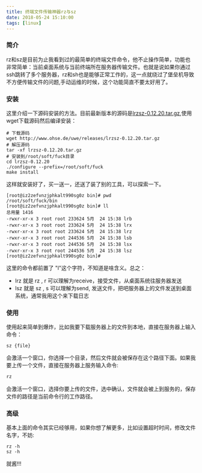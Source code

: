 ```yaml
---
title: 终端文件传输神器rz与sz
date: 2018-05-24 15:10:00
tags: [linux]
---
```

### 简介
rz和sz是目前为止我看到过的最简单的终端文件命令，他不止操作简单，功能也非常简单：当前桌面系统与当前终端所在服务器传输文件。也就是说如果你通过ssh跳转了多个服务器，rz和sh也是能够正常工作的，这一点就绕过了堡垒机导致不方便传输文件的问题,手动运维的时候，这个功能简直不要太好用了。

### 安装
这里介绍一下源码安装的方法。目前最新版本的源码是[lrzsz-0.12.20.tar.gz](https://www.ohse.de/uwe/software/lrzsz.html),使用wget下载源码然后编译安装：
```shell
# 下载源码
wget http://www.ohse.de/uwe/releases/lrzsz-0.12.20.tar.gz
# 解压源码 
tar -xf lrzsz-0.12.20.tar.gz
# 安装到/root/soft/fuck目录
cd lrzsz-0.12.20
./configure --prefix=/root/soft/fuck
make install
```
这样就安装好了，买一送一，还送了装了别的工具，可以探索一下。
```shell
[root@iz2zefvnzjphkalt990sg0z bin]# pwd
/root/soft/fuck/bin
[root@iz2zefvnzjphkalt990sg0z bin]# ll
总用量 1416
-rwxr-xr-x 3 root root 233624 5月  24 15:38 lrb
-rwxr-xr-x 3 root root 233624 5月  24 15:38 lrx
-rwxr-xr-x 3 root root 233624 5月  24 15:38 lrz
-rwxr-xr-x 3 root root 244536 5月  24 15:38 lsb
-rwxr-xr-x 3 root root 244536 5月  24 15:38 lsx
-rwxr-xr-x 3 root root 244536 5月  24 15:38 lsz
[root@iz2zefvnzjphkalt990sg0z bin]#
```
这里的命令都前置了 "l"这个字符，不知道是啥含义。总之：
* lrz 就是 rz , r 可以理解为receive，接受文件，从桌面系统往服务器发送
* lsz 就是 sz , s 可以理解为send, 发送文件，把吧服务器上的文件发送到桌面系统，通常我用这个来下载日志

### 使用
使用起来简单到爆炸，比如我要下载服务器上的文件到本地，直接在服务器上输入命令：
```shell
sz {file}
```
会激活一个窗口，你选择一个目录，然后文件就会被保存在这个路径下面。如果我要上传一个文件，直接在服务器上服务输入命令:

```bash
rz
```


会激活一个窗口，选择你要上传的文件，选中确认，文件就会被上到服务的，保存文件的路径是当前命令行的工作路径。

### 高级
基本上面的命令其实已经够用，如果你想了解更多，比如设置超时时间，修改文件名字，不妨:
```shell
rz -h
sz -h
```
就酱!!!
